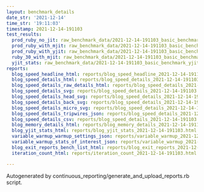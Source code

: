 ```yaml
---
layout: benchmark_details
date_str: '2021-12-14'
time_str: '19:11:03'
timestamp: 2021-12-14-191103
test_results:
  prod_ruby_no_jit: raw_benchmark_data/2021-12-14-191103_basic_benchmark_prod_ruby_no_jit.json
  prod_ruby_with_mjit: raw_benchmark_data/2021-12-14-191103_basic_benchmark_prod_ruby_with_mjit.json
  prod_ruby_with_yjit: raw_benchmark_data/2021-12-14-191103_basic_benchmark_prod_ruby_with_yjit.json
  ruby_30_with_mjit: raw_benchmark_data/2021-12-14-191103_basic_benchmark_ruby_30_with_mjit.json
  yjit_stats: raw_benchmark_data/2021-12-14-191103_basic_benchmark_yjit_stats.json
reports:
  blog_speed_headline_html: reports/blog_speed_headline_2021-12-14-191103.html
  blog_speed_details_html: reports/blog_speed_details_2021-12-14-191103.html
  blog_speed_details_raw_details_html: reports/blog_speed_details_2021-12-14-191103.raw_details.html
  blog_speed_details_svg: reports/blog_speed_details_2021-12-14-191103.svg
  blog_speed_details_head_svg: reports/blog_speed_details_2021-12-14-191103.head.svg
  blog_speed_details_back_svg: reports/blog_speed_details_2021-12-14-191103.back.svg
  blog_speed_details_micro_svg: reports/blog_speed_details_2021-12-14-191103.micro.svg
  blog_speed_details_tripwires_json: reports/blog_speed_details_2021-12-14-191103.tripwires.json
  blog_speed_details_csv: reports/blog_speed_details_2021-12-14-191103.csv
  blog_memory_details_html: reports/blog_memory_details_2021-12-14-191103.html
  blog_yjit_stats_html: reports/blog_yjit_stats_2021-12-14-191103.html
  variable_warmup_warmup_settings_json: reports/variable_warmup_2021-12-14-191103.warmup_settings.json
  variable_warmup_stats_of_interest_json: reports/variable_warmup_2021-12-14-191103.stats_of_interest.json
  blog_exit_reports_bench_list_html: reports/blog_exit_reports_2021-12-14-191103.bench_list.html
  iteration_count_html: reports/iteration_count_2021-12-14-191103.html

---
```

Autogenerated by continuous_reporting/generate_and_upload_reports.rb script.
